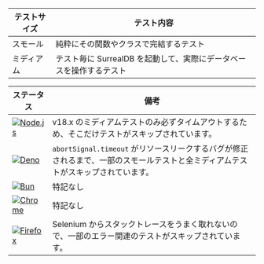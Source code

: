 | テストサイズ | テスト内容 |
| --- | --- |
| スモール | 純粋にその関数やクラスで完結するテスト |
| ミディアム | テスト毎に SurrealDB を起動して、実際にデータベースを操作するテスト |

| ステータス | 備考 |
| --- | --- |
| [![Node.js](https://github.com/tai-kun/surrealdb-js/actions/workflows/nodejs.yml/badge.svg)](https://github.com/tai-kun/surrealdb-js/actions/workflows/nodejs.yml) | v18.x のミディアムテストのみ必ずタイムアウトするため、そこだけテストがスキップされています。 |
| [![Deno](https://github.com/tai-kun/surrealdb-js/actions/workflows/deno.yml/badge.svg)](https://github.com/tai-kun/surrealdb-js/actions/workflows/deno.yml) | `abortSignal.timeout` がリソースリークするバグが修正されるまで、一部のスモールテストと全ミディアムテストがスキップされています。 |
| [![Bun](https://github.com/tai-kun/surrealdb-js/actions/workflows/bun.yml/badge.svg)](https://github.com/tai-kun/surrealdb-js/actions/workflows/bun.yml) | 特記なし |
| [![Chrome](https://github.com/tai-kun/surrealdb-js/actions/workflows/chrome.yml/badge.svg)](https://github.com/tai-kun/surrealdb-js/actions/workflows/chrome.yml) | 特記なし |
| [![Firefox](https://github.com/tai-kun/surrealdb-js/actions/workflows/firefox.yml/badge.svg)](https://github.com/tai-kun/surrealdb-js/actions/workflows/firefox.yml) | Selenium からスタックトレースをうまく取れないので、一部のエラー関連のテストがスキップされています。 |
